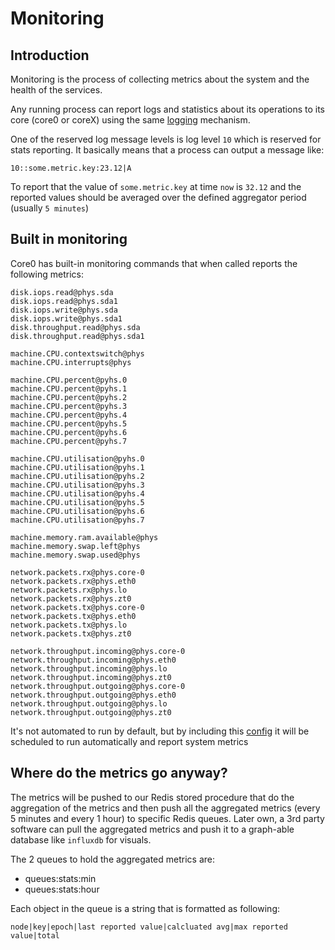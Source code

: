 # Monitoring

## Introduction

Monitoring is the process of collecting metrics about the system and the health of the services.

Any running process can report logs and statistics about its operations to its core (core0 or coreX) using the same [logging](logging.md) mechanism.

One of the reserved log message levels is log level `10` which is reserved for stats reporting. It basically means that a process can output a message like:

```
10::some.metric.key:23.12|A
```

To report that the value of `some.metric.key` at time `now` is `32.12` and the reported values should be averaged over the defined aggregator period (usually `5 minutes`)

## Built in monitoring

Core0 has built-in monitoring commands that when called reports the following metrics:

```
disk.iops.read@phys.sda
disk.iops.read@phys.sda1
disk.iops.write@phys.sda
disk.iops.write@phys.sda1
disk.throughput.read@phys.sda
disk.throughput.read@phys.sda1

machine.CPU.contextswitch@phys
machine.CPU.interrupts@phys

machine.CPU.percent@pyhs.0
machine.CPU.percent@pyhs.1
machine.CPU.percent@pyhs.2
machine.CPU.percent@pyhs.3
machine.CPU.percent@pyhs.4
machine.CPU.percent@pyhs.5
machine.CPU.percent@pyhs.6
machine.CPU.percent@pyhs.7

machine.CPU.utilisation@pyhs.0
machine.CPU.utilisation@pyhs.1
machine.CPU.utilisation@pyhs.2
machine.CPU.utilisation@pyhs.3
machine.CPU.utilisation@pyhs.4
machine.CPU.utilisation@pyhs.5
machine.CPU.utilisation@pyhs.6
machine.CPU.utilisation@pyhs.7

machine.memory.ram.available@phys
machine.memory.swap.left@phys
machine.memory.swap.used@phys

network.packets.rx@phys.core-0
network.packets.rx@phys.eth0
network.packets.rx@phys.lo
network.packets.rx@phys.zt0
network.packets.tx@phys.core-0
network.packets.tx@phys.eth0
network.packets.tx@phys.lo
network.packets.tx@phys.zt0

network.throughput.incoming@phys.core-0
network.throughput.incoming@phys.eth0
network.throughput.incoming@phys.lo
network.throughput.incoming@phys.zt0
network.throughput.outgoing@phys.core-0
network.throughput.outgoing@phys.eth0
network.throughput.outgoing@phys.lo
network.throughput.outgoing@phys.zt0
```

It's not automated to run by default, but by including this [config](../core0/conf/monitor.toml) it will be scheduled to run automatically and report system metrics


## Where do the metrics go anyway?

The metrics will be pushed to our Redis stored procedure that do the aggregation of the metrics and then push all the aggregated metrics (every 5 minutes and every 1 hour) to specific Redis queues. Later own, a 3rd party software can pull the aggregated metrics and push it to a graph-able database like `influxdb` for visuals.

The 2 queues to hold the aggregated metrics are:

- queues:stats:min
- queues:stats:hour

Each object in the queue is a string that is formatted as following:

```
node|key|epoch|last reported value|calcluated avg|max reported value|total
```
